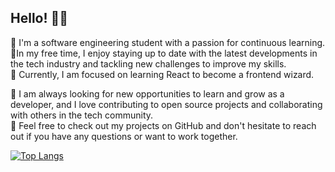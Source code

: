 ## Hello! <span class="wave">👋😄</span>
  
💭 I'm a software engineering student with a passion for continuous learning. <br>
💭In my free time, I enjoy staying up to date with the latest developments in the tech industry and tackling new challenges to improve my skills. <br> 
💭 Currently, I am focused on learning React to become a frontend wizard. <br>

💭 I am always looking for new opportunities to learn and grow as a developer, and I love contributing to open source projects and collaborating with others in the tech community. <br>
💭 Feel free to check out my projects on GitHub and don't hesitate to reach out if you have any questions or want to work together. <br>

[![Top Langs](https://github-readme-stats.vercel.app/api/top-langs/?username=vansitha&layout=compact&theme=codeSTACKr)](https://github.com/vansitha/github-readme-stats)
